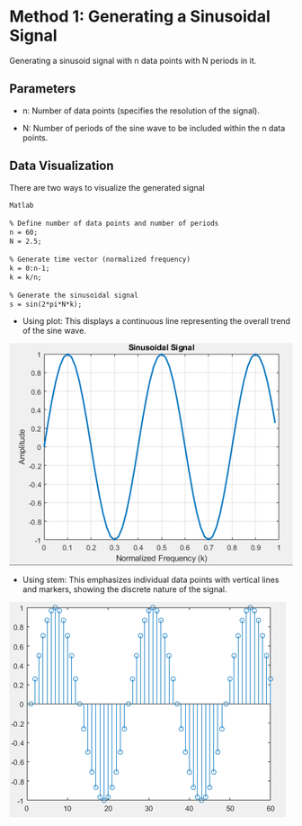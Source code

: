 # Method 1: Generating a Sinusoidal Signal
Generating a sinusoid signal with n data points with N periods in it.

## Parameters
- n: Number of data points (specifies the resolution of the signal).

- N: Number of periods of the sine wave to be included within the n data points.


## Data Visualization
There are two ways to visualize the generated signal
```
Matlab

% Define number of data points and number of periods
n = 60;
N = 2.5;

% Generate time vector (normalized frequency)
k = 0:n-1;
k = k/n;

% Generate the sinusoidal signal
s = sin(2*pi*N*k);
```


- Using plot: This displays a continuous line representing the overall trend of the sine wave.
  
!["continuous signal data"](continous-signal.PNG)

- Using stem: This emphasizes individual data points with vertical lines and markers, showing the discrete nature of the signal.

!["discrete signal data"](discrete-signal.PNG)
